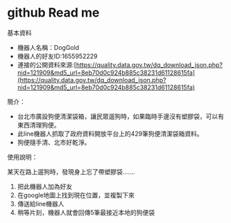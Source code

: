 # github Read me

基本資料

- 機器人名稱：DogGold
- 機器人的好友ID:1655952229
- 連接的公開資料來源:[https://quality.data.gov.tw/dq_download_json.php?nid=121909&md5_url=8eb70d0c924b885c38231d61128615fa](https://quality.data.gov.tw/dq_download_json.php?nid=121909&md5_url=8eb70d0c924b885c38231d61128615fa)

簡介：

- 台北市廣設狗便清潔袋箱，讓民眾遛狗時，如果臨時手邊沒有塑膠袋，可以有東西清理狗便。
- 此line機器人抓取了政府資料開放平台上的429筆狗便清潔袋箱資料。
- 狗便隨手清、北市好乾淨。

使用說明：

某天在路上遛狗時，發現身上忘了帶塑膠袋.......

1. 把此機器人加為好友
2. 在google地圖上找到現在位置，並複製下來
3. 傳送給line機器人
4. 稍等片刻，機器人就會回傳5筆最接近本地的狗便袋
